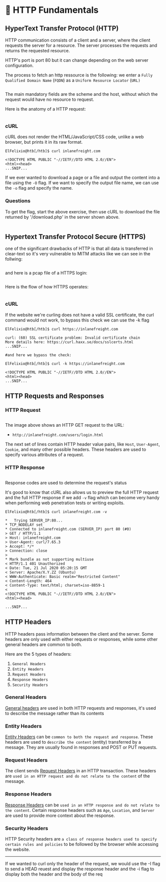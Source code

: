 # 🐻 HTTP Fundamentals

## HyperText Transfer Protocol (HTTP)

HTTP communication consists of a client and a server, where the client requests the server for a resource. The server processes the requests and returns the requested resource.

HTTP's port is port 80 but it can change depending on the web server configuration.

The process to fetch an http ressource is the following: we enter a `Fully Qualified Domain Name` (`FQDN`) as a `Uniform Resource Locator` (`URL)`

<figure><img src="../../../.gitbook/assets/image (1) (1) (1) (1) (1) (1) (1) (1) (1) (1) (1) (1).png" alt=""><figcaption></figcaption></figure>

The main mandatory fields are the scheme and the host, without which the request would have no resource to request.

Here is the anatomy of a HTTP request:

<figure><img src="../../../.gitbook/assets/image (1) (1) (1) (1) (1) (1) (1) (1) (1) (1) (1) (1) (1).png" alt=""><figcaption></figcaption></figure>

### cURL

cURL does not render the HTML/JavaScript/CSS code, unlike a web browser, but prints it in its raw format.

```
ElFelixio@htb[/htb]$ curl inlanefreight.com

<!DOCTYPE HTML PUBLIC "-//IETF//DTD HTML 2.0//EN">
<html><head>
...SNIP...
```

If we ever wanted to download a page or a file and output the content into a file using the `-O` flag. If we want to specify the output file name, we can use the `-o` flag and specify the name.

### **Questions**

To get the flag, start the above exercise, then use cURL to download the file returned by '/download.php' in the server shown above.

<figure><img src="../../../.gitbook/assets/image (2) (1) (1) (1) (1) (1) (1) (1) (1).png" alt=""><figcaption></figcaption></figure>

## Hypertext Transfer Protocol Secure (HTTPS)

one of the significant drawbacks of HTTP is that all data is transferred in clear-text so it's very vulnerable to MITM attacks like we can see in the follwing:

<figure><img src="../../../.gitbook/assets/image (3) (1) (1) (1) (1) (1) (1) (1).png" alt=""><figcaption></figcaption></figure>

and here is a pcap file of a HTTPS login:

<figure><img src="../../../.gitbook/assets/image (4) (1) (1) (1) (1) (1) (1).png" alt=""><figcaption></figcaption></figure>

Here is the flow of how HTTPS operates:

<figure><img src="../../../.gitbook/assets/image (5) (1) (1) (1) (1) (1) (1).png" alt=""><figcaption></figcaption></figure>

### cURL

If the website we're curling does not have a valid SSL certificate, the curl command would not work, to bypass this check we can use the -k flag

```
ElFelixio@htb[/htb]$ curl https://inlanefreight.com

curl: (60) SSL certificate problem: Invalid certificate chain
More details here: https://curl.haxx.se/docs/sslcerts.html
...SNIP...

#and here we bypass the check:

ElFelixio@htb[/htb]$ curl -k https://inlanefreight.com

<!DOCTYPE HTML PUBLIC "-//IETF//DTD HTML 2.0//EN">
<html><head>
...SNIP...
```

## HTTP Requests and Responses

### HTTP Request

<figure><img src="../../../.gitbook/assets/image (6) (1) (1) (1) (1) (1) (1).png" alt=""><figcaption></figcaption></figure>

The image above shows an HTTP GET request to the URL:

* `http://inlanefreight.com/users/login.html`

The next set of lines contain HTTP header value pairs, like `Host`, `User-Agent`, `Cookie`, and many other possible headers. These headers are used to specify various attributes of a request.

### HTTP Response

<figure><img src="../../../.gitbook/assets/image (7) (1) (1) (1) (1).png" alt=""><figcaption></figcaption></figure>

Response codes are used to determine the request's status

It's good to know that cURL also allows us to preview the full HTTP request and the full HTTP response if we add `-v` flag  which can become very handy when performing web penetration tests or writing exploits.

```
ElFelixio@htb[/htb]$ curl inlanefreight.com -v

*   Trying SERVER_IP:80...
* TCP_NODELAY set
* Connected to inlanefreight.com (SERVER_IP) port 80 (#0)
> GET / HTTP/1.1
> Host: inlanefreight.com
> User-Agent: curl/7.65.3
> Accept: */*
> Connection: close
> 
* Mark bundle as not supporting multiuse
< HTTP/1.1 401 Unauthorized
< Date: Tue, 21 Jul 2020 05:20:15 GMT
< Server: Apache/X.Y.ZZ (Ubuntu)
< WWW-Authenticate: Basic realm="Restricted Content"
< Content-Length: 464
< Content-Type: text/html; charset=iso-8859-1
< 
<!DOCTYPE HTML PUBLIC "-//IETF//DTD HTML 2.0//EN">
<html><head>

...SNIP...
```

## HTTP Headers

HTTP headers pass information between the client and the server. Some headers are only used with either requests or responses, while some other general headers are common to both.

Here are the 5 types of headers:

1. `General Headers`
2. `Entity Headers`
3. `Request Headers`
4. `Response Headers`
5. `Security Headers`

### General Headers

[General headers](https://www.w3.org/Protocols/rfc2616/rfc2616-sec4.html) are used in both HTTP requests and responses, it's used to describe the message rather than its contents

### Entity Headers

[Entity Headers](https://www.w3.org/Protocols/rfc2616/rfc2616-sec7.html) can be `common to both the request and response`. These headers are used to `describe the content` (entity) transferred by a message. They are usually found in responses and POST or PUT requests.

### Request Headers

The client sends [Request Headers](https://tools.ietf.org/html/rfc2616) in an HTTP transaction. These headers are `used in an HTTP request and do not relate to the content` of the message.

### Response Headers

[Response Headers](https://tools.ietf.org/html/rfc7231#section-6) can be `used in an HTTP response and do not relate to the content`. Certain response headers such as `Age`, `Location`, and `Server` are used to provide more context about the response.

### Security Headers

HTTP Security headers are `a class of response headers used to specify certain rules and policies` to be followed by the browser while accessing the website.

***

If we wanted to curl only the header of the request, we would use the -I flag to send a HEAD reuest and display the response header and the -i flag to display both the header and the body of the req
